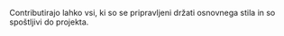Contributirajo lahko vsi, ki so se pripravljeni držati osnovnega stila in so spoštljivi do projekta.
